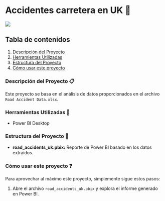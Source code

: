 # Accidentes carretera en UK 🚗

<img src="https://www.aetrac.es/wp-content/uploads/2023/06/09062023_1-800x445.jpg">

## Tabla de contenidos

1. [Descripción del Proyecto](#descripción-del-proyecto-clipboard)
2. [Herramientas Utilizadas](#herramientas-utilizadas-wrench)
3. [Estructura del Proyecto](#estructura-del-proyecto-open_file_folder)
4. [Cómo usar este proyecto](#cómo-usar-este-proyecto-question)


### Descripción del Proyecto :clipboard:
Este proyecto se basa en el análisis de datos proporcionados en el archivo `Road Accident Data.xlsx`.


### Herramientas Utilizadas :wrench:
- Power BI Desktop

  
### Estructura del Proyecto :open_file_folder:
- **road_accidents_uk.pbix:** Reporte de Power BI basado en los datos extraídos.

  
### Cómo usar este proyecto :question:
Para aprovechar al máximo este proyecto, simplemente sigue estos pasos:
1. Abre el archivo `road_accidents_uk.pbix` y explora el informe generado en Power BI.
